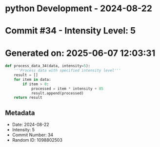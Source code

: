 ﻿# python Development - 2024-08-22
# Commit #34 - Intensity Level: 5
# Generated on: 2025-06-07 12:03:31
```python
def process_data_34(data, intensity=5):
    '''Process data with specified intensity level'''
    result = []
    for item in data:
        if item > 0:
            processed = item * intensity + 85
            result.append(processed)
    return result
```
## Metadata
- Date: 2024-08-22
- Intensity: 5
- Commit Number: 34
- Random ID: 1098802503

